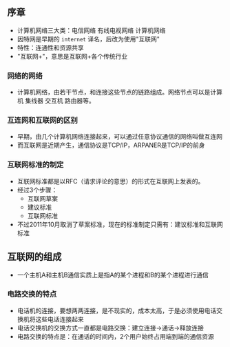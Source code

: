 ## 序章
* 计算机网络三大类：电信网络 有线电视网络 计算机网络
* 因特网是早期的 `internet` 译名，后改为使用"互联网"
* 特性：连通性和资源共享
* "互联网+"，意思是互联网+各个传统行业

### 网络的网络
* 计算机网络，由若干节点，和连接这些节点的链路组成。网络节点可以是计算机 集线器 交互机 路由器等。

### 互连网和互联网的区别
* 早期，由几个计算机网络连接起来，可以通过任意协议通信的网络叫做互连网
* 而互联网是近期产生，通信协议是TCP/IP，ARPANER是TCP/IP的前身

### 互联网标准的制定
* 互联网标准都是以RFC（请求评论的意思）的形式在互联网上发表的。
* 经过3个步骤：
    * 互联网草案
    * 建议标准
    * 互联网标准
* 不过2011年10月取消了草案标准，现在的标准制定只需有：建议标准和互联网标准

## 互联网的组成
* 一个主机A和主机B通信实质上是指A的某个进程和B的某个进程进行通信

### 电路交换的特点
* 电话机的连接，要想两两连接，是不现实的，成本太高，于是必须使用电话交换机将这些电话连接起来
* 电话交换机的交换方式一直都是电路交换：建立连接->通话->释放连接
* 电路交换的特点是：在通话的时间内，2个用户始终占用端到端的通信资源


 



